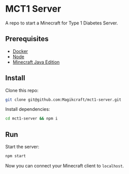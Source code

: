 # MCT1 Server

A repo to start a Minecraft for Type 1 Diabetes Server.

## Prerequisites

-   [Docker](https://www.docker.com/)
-   [Node](https://nodejs.org/en/)
-   [Minecraft Java Edition](https://minecraft.net)

## Install

Clone this repo:

```bash
git clone git@github.com:Magikcraft/mct1-server.git
```

Install dependencies:

```bash
cd mct1-server && npm i
```

## Run

Start the server:

```bash
npm start
```

Now you can connect your Minecraft client to `localhost`.
